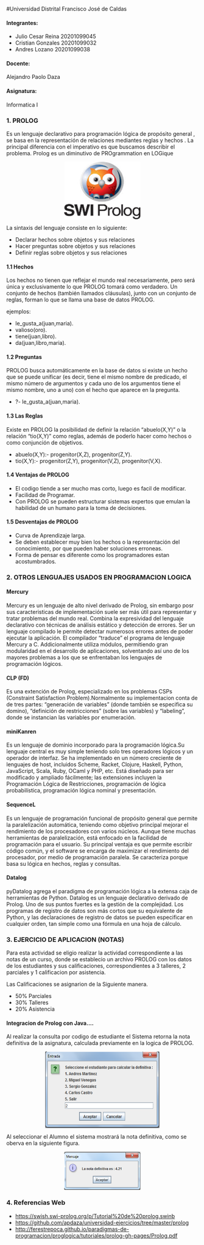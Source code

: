 #Universidad Distrital Francisco José de Caldas

#### Integrantes: 

- Julio Cesar Reina      20201099045
- Cristian Gonzales      20201099032
- Andres Lozano          20201099038

#### Docente:

Alejandro Paolo Daza

#### Asignatura: 

Informatica I


### 1. PROLOG

Es un lenguaje declarativo para programación lógica de propósito general , se basa en la representación de relaciones mediantes reglas y hechos . La principal diferencia con el imperativo es que buscamos describir el problema. Prolog es un diminutivo de PROgrammation en LOGique



<p align="center">
<img align="center" width="200" height="150" src="imagenes/prolog.jpg">
</p>

La sintaxis del lenguaje consiste en lo siguiente:
- Declarar hechos sobre objetos y sus relaciones
- Hacer preguntas sobre objetos y sus relaciones
- Definir reglas sobre objetos y sus relaciones

#### 1.1 Hechos

Los hechos no tienen que reflejar el mundo real necesariamente, pero será única y exclusivamente lo que PROLOG tomará como verdadero. Un conjunto de hechos (también llamados cláusulas), junto con un conjunto de reglas, forman lo que se llama una base de datos PROLOG.

ejemplos:

- le_gusta_a(juan,maria).
- valioso(oro).
- tiene(juan,libro).
- da(juan,libro,maria).

#### 1.2 Preguntas

PROLOG busca automáticamente en la base de datos si existe un hecho que se puede unificar (es decir, tiene el mismo nombre de predicado, el mismo número de argumentos y cada uno de los argumentos tiene el mismo nombre, uno a uno) con el hecho que aparece en la pregunta. 

- ?- le_gusta_a(juan,maria).

#### 1.3 Las Reglas

Existe en PROLOG la posibilidad de definir la relación “abuelo(X,Y)” o la relación “tio(X,Y)” como reglas, además de poderlo hacer como hechos o como conjunción de objetivos.

- abuelo(X,Y):- progenitor(X,Z), progenitor(Z,Y).
- tio(X,Y):- progenitor(Z,Y), progenitor(V,Z), progenitor(V,X).

#### 1.4 Ventajas de PROLOG

- El codigo tiende a ser mucho mas corto, luego es facil de modificar.
- Facilidad de Programar.
- Con PROLOG se pueden estructurar sistemas expertos que emulan la habilidad de un humano para la toma de decisiones.

#### 1.5 Desventajas de PROLOG

- Curva de Aprendizaje larga.
- Se deben establecer muy bien los hechos o la representación del conocimiento, por que pueden haber soluciones erroneas.
- Forma de pensar es diferente como los programadores estan acostumbrados.

### 2. OTROS LENGUAJES USADOS EN PROGRAMACION LOGICA

#### Mercury

Mercury es un lenguaje de alto nivel derivado de Prolog, sin embargo posr sus caracteristicas de implementación suele ser más útil para representar y tratar problemas del mundo real. Combina la expresividad del lenguaje declarativo con técnicas de análisis estático y detección de errores. Ser un lenguaje compilado le permite detectar numerosos errores antes de poder ejecutar la aplicación. El compilador “traduce” el programa de lenguaje Mercury a C. Addicionalmente utiliza módulos, permitiendo gran modularidad en el desarrollo de aplicaciones, solventando así uno de los mayores problemas a los que se enfrentaban los lenguajes de programación lógicos.

#### CLP (FD)

Es una extención de Prolog, especializado en los problemas CSPs (Constraint Satisfaction Problem).Normalmente su implementacion conta de de tres partes: “generación de variables” (donde también se especifica su domino), “definición de restricciones” (sobre las variables) y “labeling”, donde se instancian las variables por enumeración.

#### miniKanren

Es un lenguaje de dominio incorporado para la programación lógica.Su lenguaje central es muy simple teniendo solo tres operadores lógicos y un operador de interfaz. Se ha implementado en un número creciente de lenguajes de host, incluidos Scheme, Racket, Clojure, Haskell, Python, JavaScript, Scala, Ruby, OCaml y PHP, etc. Está diseñado para ser modificado y ampliado fácilmente; las extensiones incluyen la Programación Lógica de Restricciones, programación de lógica probabilística, programación lógica nominal y presentación.

#### SequenceL

Es un lenguaje de programación funcional de propósito general que permite la paralelización automática, teniendo como objetivo principal  mejorar el rendimiento de los procesadores con varios núcleos. Aunque tiene muchas herramientas de paralelización, está enfocado en la facilidad de programación para el usuario. Su principal ventaja es que permite escribir código común, y el software se encarga de maximizar el rendimiento del procesador, por medio de programación paralela. Se caracteriza porque basa su lógica en hechos, reglas y consultas.

#### Datalog

pyDatalog agrega el paradigma de programación lógica a la extensa caja de herramientas de Python. Datalog es un lenguaje declarativo derivado de Prolog. Uno de sus puntos fuertes es la gestión de la complejidad. Los programas de registro de datos son más cortos que su equivalente de Python, y las declaraciones de registro de datos se pueden especificar en cualquier orden, tan simple como una fórmula en una hoja de cálculo.

### 3. EJERCICIO DE APLICACION (NOTAS)

Para esta actividad se eligio realizar la actividad correspondiente a las notas de un curso, donde se establecio un archivo PROLOG con los datos de los estudiantes y sus calificaciones, correspondientes a 3 talleres, 2 parciales y 1 calificacion por asistencia. 

Las Calificaciones se asignarion de la Siguiente manera.

- 50% Parciales
- 30% Talleres
- 20% Asistencia

#### Integracion de Prolog con Java....

Al realizar la consulta por codigo de estudiante el Sistema retorna la nota definitiva de la asignatura, calculada previamente en la logica de PROLOG.

<p align="center">
<img align="center" width="300" height="200" src="imagenes/from.png">
</p>

Al seleccionar el Alumno el sistema mostrará la nota definitiva, como se oberva en la siguiente figura.
<p align="center">
<img align="center" width="200" height="100" src="imagenes/from2.png">
</p>


### 4. Referencias Web

- https://swish.swi-prolog.org/p/Tutorial%20de%20prolog.swinb
- https://github.com/apdaza/universidad-ejercicios/tree/master/prolog
- http://ferestrepoca.github.io/paradigmas-de-programacion/proglogica/tutoriales/prolog-gh-pages/Prolog.pdf
